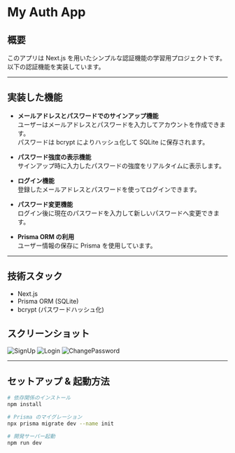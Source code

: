 # My Auth App

## 概要
このアプリは Next.js を用いたシンプルな認証機能の学習用プロジェクトです。  
以下の認証機能を実装しています。

---

## 実装した機能

- **メールアドレスとパスワードでのサインアップ機能**  
  ユーザーはメールアドレスとパスワードを入力してアカウントを作成できます。  
  パスワードは bcrypt によりハッシュ化して SQLite に保存されます。

- **パスワード強度の表示機能**  
  サインアップ時に入力したパスワードの強度をリアルタイムに表示します。

- **ログイン機能**  
  登録したメールアドレスとパスワードを使ってログインできます。

- **パスワード変更機能**  
  ログイン後に現在のパスワードを入力して新しいパスワードへ変更できます。

- **Prisma ORM の利用**  
  ユーザー情報の保存に Prisma を使用しています。

---

## 技術スタック
- Next.js
- Prisma ORM (SQLite)
- bcrypt (パスワードハッシュ化)


## スクリーンショット

![SignUp](https://github.com/user-attachments/assets/c6c7b594-c63a-40fa-8d71-39b1e90d6ee9)
![Login](https://github.com/user-attachments/assets/b5b395a3-6e66-4a4c-a01d-7349e5dad072)
![ChangePassword](https://github.com/user-attachments/assets/0079660b-e710-45c3-9560-14f5dc23ec29)




---

## セットアップ & 起動方法

```bash
# 依存関係のインストール
npm install

# Prisma のマイグレーション
npx prisma migrate dev --name init

# 開発サーバー起動
npm run dev
